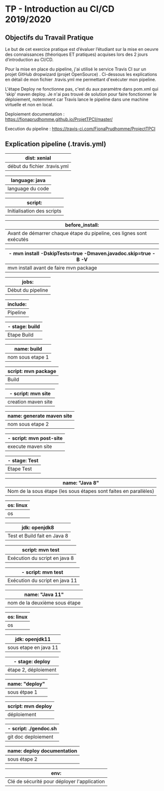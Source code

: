 # TP - Introduction au CI/CD 2019/2020



## Objectifs du Travail Pratique

Le but de cet exercice pratique est d’évaluer l’étudiant sur la mise en oeuvre des connaissances (théoriques ET pratiques) acquises lors des 2 jours d’introduction au CI/CD.

Pour la mise en place du pipeline, j'ai utilisé le service Travis CI sur un projet GitHub dropwizard (projet OpenSource) . Ci-dessous les explications en détail de mon fichier .travis.yml me permettant d'exécuter mon pipeline.

L'étape Deploy ne fonctionne pas, c'est du aux paramètre dans pom.xml qui 'skip' maven deploy. Je n'ai pas trouvé de solution pour faire fonctionner le déploiement, notemment car Travis lance le pipeline dans une machine virtuelle et non en local.

Deploiement documentation : https://fionaprudhomme.github.io/ProjetTPCI/master/

Execution du pipeline : 
https://travis-ci.com/FionaPrudhomme/ProjectTPCI

## Explication pipeline (.travis.yml)

| dist: xenial                 |
| ---------------------------- |
| début du fichier .travis.yml |

| language: java   |
| ---------------- |
| language du code |

| script:                    |
| -------------------------- |
| Initialisation des scripts |

| before_install:                                              |
| ------------------------------------------------------------ |
| Avant de démarrer chaque étape du pipeline, ces lignes sont exécutés |

| - mvn install -DskipTests=true -Dmaven.javadoc.skip=true -B -V |
| ------------------------------------------------------------ |
| mvn install avant de faire mvn package                       |

| jobs:             |
| ----------------- |
| Début du pipeline |

| include: |
| -------- |
| Pipeline |

| **- stage: build** |
| ------------------ |
| Etape Build        |

| name: build      |
| ---------------- |
| nom sous etape 1 |

| script: mvn package |
| ------------------- |
| Build               |

| - script: mvn site  |
| ------------------- |
| creation maven site |

| name: generate maven site |
| ------------------------- |
| nom sous etape 2          |

| - script: mvn post-site |
| ----------------------- |
| execute maven site      |

| - stage: Test |
| ------------- |
| Etape Test    |

| name: "Java 8"                                               |
| ------------------------------------------------------------ |
| Nom de la sous étape (les sous étapes sont faites en parallèles) |

| os: linux |
| --------- |
| os        |

| jdk: openjdk8                |
| ---------------------------- |
| Test et Build fait en Java 8 |

| script: mvn test              |
| ----------------------------- |
| Exécution du script en java 8 |

| - script: mvn test             |
| ------------------------------ |
| Exécution du script en java 11 |

| name: "Java 11"               |
| ----------------------------- |
| nom de la deuxième sous étape |

| os: linux |
| --------- |
| os        |

| jdk: openjdk11        |
| --------------------- |
| sous etape en java 11 |

| - stage: deploy      |
| -------------------- |
| étape 2, déploiement |

| name: "deploy" |
| -------------- |
| sous étpae 1   |

| script: mvn deploy |
| ------------------ |
| déploiement        |

| - script: ./gendoc.sh     |
| ------------------------- |
| git doc deploiement       |

| name:  deploy documentation |
| ------------------------    |
| sous étape 2                |

| env:                                        |
| ------------------------------------------- |
| Clé de sécurité pour déployer l'application |

